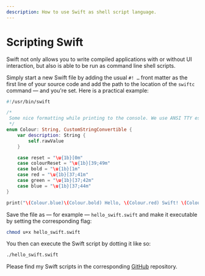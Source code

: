 ```yaml
---
description: How to use Swift as shell script language.
---
```


# Scripting Swift

Swift not only allows you to write compiled applications with or without UI interaction, but also is able to be run as command line shell scripts.

Simply start a new Swift file by adding the usual `#! …` front matter as the first line of your source code and add the path to the location of the `swiftc` command — and you're set. Here is a practical example:

```swift
#!/usr/bin/swift

/*
 Some nice formatting while printing to the console. We use ANSI TTY escape sequences and colour codes here. `CustomStringConvertible` makes the handling of the struct much easier.
 */
enum Colour: String, CustomStringConvertible {
	var description: String {
		self.rawValue
	}

	case reset = "\u{1b}[0m"
	case colourReset = "\u{1b}[39;49m"
	case bold = "\u{1b}[1m"
	case red = "\u{1b}[37;41m"
	case green = "\u{1b}[37;42m"
	case blue = "\u{1b}[37;44m"
}

print("\(Colour.blue)\(Colour.bold) Hello, \(Colour.red) Swift! \(Colour.reset)")
```

Save the file as — for example — `hello_swift.swift` and make it executable by setting the corresponding flag:

```bash
chmod u+x hello_swift.swift
```

You then can execute the Swift script by dotting it like so:

```bash
./hello_swift.swift
```

Please find my Swift scripts in the corresponding [GitHub](https://github.com/MatiMax/swift) repository.
